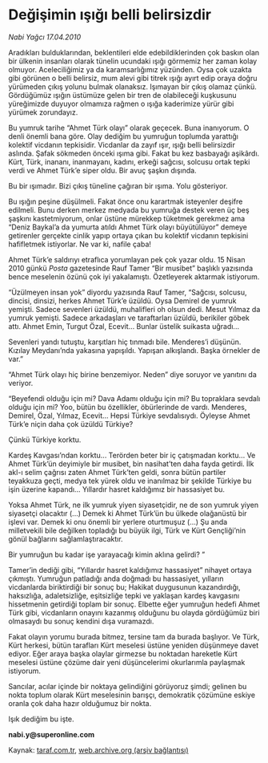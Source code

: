 # Değişimin ışığı belli belirsizdir

*Nabi Yağcı 17.04.2010*

<div class="yazi"><p>Aradıkları bulduklarından, beklentileri elde edebildiklerinden çok baskın olan bir ülkenin insanları olarak tünelin ucundaki ışığı görmemiz her zaman kolay olmuyor. Aceleciliğimiz ya da karamsarlığımız yüzünden. Oysa çok uzakta gibi görünen o belli belirsiz, mum alevi gibi titrek ışığı ayırt edip oraya doğru yürümeden çıkış yolunu bulmak olanaksız. Işımayan bir çıkış olamaz çünkü. Gördüğümüz ışığın üstümüze gelen bir tren de olabileceği kuşkusunu yüreğimizde duyuyor olmamıza rağmen o ışığa kaderimize yürür gibi yürümek zorundayız.</p>
<p>Bu yumruk tarihe “Ahmet Türk olayı” olarak geçecek. Buna inanıyorum. O denli önemli bana göre. Olay dediğim bu yumruğun toplumda yarattığı kolektif vicdanın tepkisidir. Vicdanlar da zayıf ışır, ışığı belli belirsizdir aslında. Şafak sökmeden önceki ışıma gibi. Fakat bu kez basbayağı aşikârdı. Kürt, Türk, inananı, inanmayanı, kadını, erkeği sağcısı, solcusu ortak tepki verdi ve Ahmet Türk’e siper oldu. Bir avuç şaşkın dışında. </p>
<p>Bu bir ışımadır. Bizi çıkış tüneline çağıran bir ışıma. Yolu gösteriyor. </p>
<p>Bu ışığın peşine düşülmeli. Fakat önce onu karartmak isteyenler deşifre edilmeli. Bunu derken merkez medyada bu yumruğa destek veren üç beş şaşkını kastetmiyorum, onlar üstüne mürekkep tüketmek gerekmez ama “Deniz Baykal’a da yumurta atıldı Ahmet Türk olayı büyütülüyor” demeye getirenler gerçekte cinlik yapıp ortaya çıkan bu kolektif vicdanın tepkisini hafifletmek istiyorlar. Ne var ki, nafile çaba!</p>
<p>Ahmet Türk’e saldırıyı etraflıca yorumlayan pek çok yazar oldu. 15 Nisan 2010 günkü <i>Posta</i> gazetesinde Rauf Tamer “Bir musibet” başlıklı yazısında bence meselenin özünü çok iyi yakalamıştı. Özetleyerek aktarmak istiyorum. </p>
<p>“Üzülmeyen insan yok” diyordu yazısında Rauf Tamer, “Sağcısı, solcusu, dincisi, dinsizi, herkes Ahmet Türk’e üzüldü. Oysa Demirel de yumruk yemişti. Sadece sevenleri üzüldü, muhalifleri oh olsun dedi. Mesut Yılmaz da yumruk yemişti. Sadece arkadaşları ve taraftarları üzüldü, berikiler göbek attı. Ahmet Emin, Turgut Özal, Ecevit... Bunlar üstelik suikasta uğradı...</p>
<p>Sevenleri yandı tutuştu, karşıtları hiç tınmadı bile. Menderes’i düşünün. Kızılay Meydanı’nda yakasına yapışıldı. Yapışan alkışlandı. Başka örnekler de var.”</p>
<p>“Ahmet Türk olayı hiç birine benzemiyor. Neden” diye soruyor ve yanıtını da veriyor. </p>
<p>“Beyefendi olduğu için mi? Dava Adamı olduğu için mi? Bu topraklara sevdalı olduğu için mi? Yoo, bütün bu özellikler, öbürlerinde de vardı. Menderes, Demirel, Özal, Yılmaz, Ecevit... Hepsi Türkiye sevdalısıydı. Öyleyse Ahmet Türk’e niçin daha çok üzüldü Türkiye?</p>
<p>Çünkü Türkiye korktu.</p>
<p>Kardeş Kavgası’ndan korktu... Terörden beter bir iç çatışmadan korktu... Ve Ahmet Türk’ün deyimiyle bir musibet, bin nasihat’ten daha fayda getirdi. İlk akl-ı selim çağrısı zaten Ahmet Türk’ten geldi, sonra bütün partiler teyakkuza geçti, medya tek yürek oldu ve inanılmaz bir şekilde Türkiye bu işin üzerine kapandı... Yıllardır hasret kaldığımız bir hassasiyet bu.</p>
<p>Yoksa Ahmet Türk, ne ilk yumruk yiyen siyasetçidir, ne de son yumruk yiyen siyasetçi olacaktır (...) Demek ki Ahmet Türk’ün bu ülkede olağanüstü bir işlevi var. Demek ki onu önemli bir yerlere oturtmuşuz (...) Şu anda milletvekili bile değilken topladığı bu büyük ilgi, Türk ve Kürt Gençliği’nin gönül bağlarını sağlamlaştıracaktır.</p>
<p>Bir yumruğun bu kadar işe yarayacağı kimin aklına gelirdi? ”</p>
<p>Tamer’in dediği gibi, “Yıllardır hasret kaldığımız hassasiyet” nihayet ortaya çıkmıştı. Yumruğun patladığı anda doğmadı bu hassasiyet, yılların vicdanlarda biriktirdiği bir sonuç bu; Hakikat duygusunun kazandırdığı, haksızlığa, adaletsizliğe, eşitsizliğe tepki ve yaklaşan kardeş kavgasını hissetmenin getirdiği toplam bir sonuç. Elbette eğer yumruğun hedefi Ahmet Türk gibi, vicdanların onayını kazanmış olduğunu bu olayda gördüğümüz biri olmasaydı bu sonuç kendini dışa vuramazdı.</p>
<p>Fakat olayın yorumu burada bitmez, tersine tam da burada başlıyor. Ve Türk, Kürt herkesi, bütün tarafları Kürt meselesi üstüne yeniden düşünmeye davet ediyor. Eğer araya başka olaylar girmezse bu noktadan hareketle Kürt meselesi üstüne çözüme dair yeni düşüncelerimi okurlarımla paylaşmak istiyorum. </p>
<p>Sancılar, acılar içinde bir noktaya gelindiğini görüyoruz şimdi; gelinen bu nokta toplum olarak Kürt meselesinin barışçı, demokratik çözümüne eskiye oranla çok daha hazır olduğumuz bir nokta.</p>
<p>Işık dediğim bu işte.</p>
<p><b>nabi.y@superonline.com</b></p></div>

Kaynak: [taraf.com.tr](http://www.taraf.com.tr:80/makale/10923.htm), [web.archive.org (arşiv bağlantısı)](http://web.archive.org/web/20100420152742/http://www.taraf.com.tr:80/makale/10923.htm)
